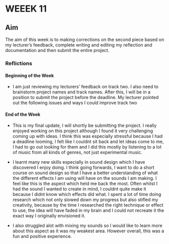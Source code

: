 # WEEEK 11

## Aim 
The aim of this week is to making corrections on the second piece based on my lecturer’s feedback, complete writing and editing my reflection and documentation and then submit the entire project. 

### Reflictions 

#### Beginning of the Week
-  I am just reviewing my lecturers’ feedback on track two. I also need to brainstorm project names and track names. After this, I will be in a position to submit the project before the deadline. My lecturer pointed out the following issues and ways I could improve track two

#### End of the Week 
- This is my final update, I will shortly be submitting the project. I really enjoyed working on this project although I found it very challenging coming up with ideas. I think this was especially stressful because I had a deadline looming, I felt like I couldnt sit back and let ideas come to me, I had to go out looking for them and I did this mostly by listening to a lot of music from all kinds of genres, not just experimental music.

- I learnt many new skills especially in sound design which I have discovered I enjoy doing. I think going forwards, I want to do a short course on sound design so that I have a better understanding of what the different effects I am using will have on the sounds I am making. I feel like this is the aspect which held me back the most. Often whilst I had the sound I wanted to create in mind, I couldnt quite make it because I didnt know which effects did what. I spent a lot of time doing research which not only slowed down my progress but also stifled my creativity, because by the time I researched the right technique or effect to use, the idea will have faded in my brain and I could not recreate it the exact way I originally envisioned it.
  
-  I also struggled alot with mixing my sounds so I would like to learn more about this aspect as it was my weakest area. However overall, this was a fun and positive experience. 
